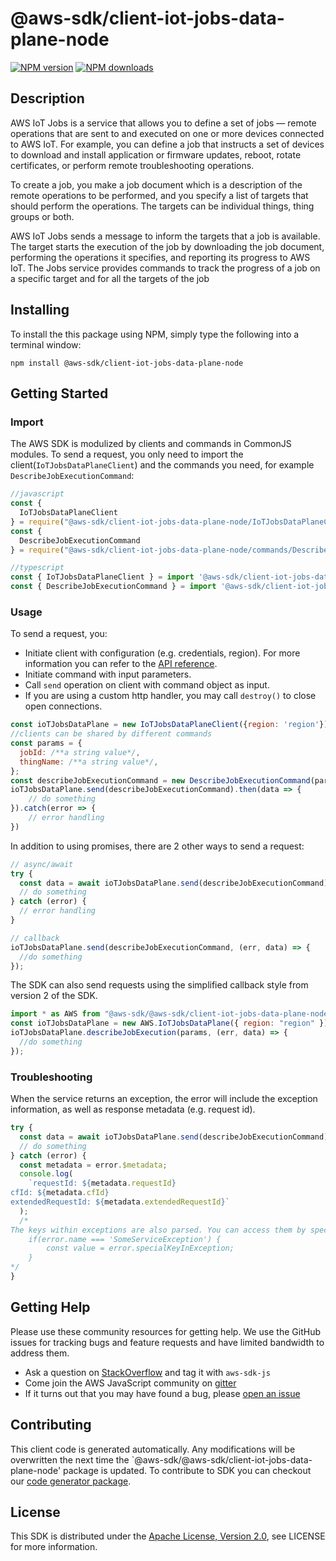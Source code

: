 # @aws-sdk/client-iot-jobs-data-plane-node

[![NPM version](https://img.shields.io/npm/v/@aws-sdk/client-iot-jobs-data-plane-node/preview.svg)](https://www.npmjs.com/package/@aws-sdk/client-iot-jobs-data-plane-node)
[![NPM downloads](https://img.shields.io/npm/dm/@aws-sdk/client-iot-jobs-data-plane-node.svg)](https://www.npmjs.com/package/@aws-sdk/client-iot-jobs-data-plane-node)

## Description

<p>AWS IoT Jobs is a service that allows you to define a set of jobs — remote operations that are sent to and executed on one or more devices connected to AWS IoT. For example, you can define a job that instructs a set of devices to download and install application or firmware updates, reboot, rotate certificates, or perform remote troubleshooting operations.</p> <p> To create a job, you make a job document which is a description of the remote operations to be performed, and you specify a list of targets that should perform the operations. The targets can be individual things, thing groups or both.</p> <p> AWS IoT Jobs sends a message to inform the targets that a job is available. The target starts the execution of the job by downloading the job document, performing the operations it specifies, and reporting its progress to AWS IoT. The Jobs service provides commands to track the progress of a job on a specific target and for all the targets of the job</p>

## Installing

To install the this package using NPM, simply type the following into a terminal window:

```
npm install @aws-sdk/client-iot-jobs-data-plane-node
```

## Getting Started

### Import

The AWS SDK is modulized by clients and commands in CommonJS modules. To send a request, you only need to import the client(`IoTJobsDataPlaneClient`) and the commands you need, for example `DescribeJobExecutionCommand`:

```javascript
//javascript
const {
  IoTJobsDataPlaneClient
} = require("@aws-sdk/client-iot-jobs-data-plane-node/IoTJobsDataPlaneClient");
const {
  DescribeJobExecutionCommand
} = require("@aws-sdk/client-iot-jobs-data-plane-node/commands/DescribeJobExecutionCommand");
```

```javascript
//typescript
const { IoTJobsDataPlaneClient } = import '@aws-sdk/client-iot-jobs-data-plane-node/IoTJobsDataPlaneClient';
const { DescribeJobExecutionCommand } = import '@aws-sdk/client-iot-jobs-data-plane-node/commands/DescribeJobExecutionCommand';
```

### Usage

To send a request, you:

- Initiate client with configuration (e.g. credentials, region). For more information you can refer to the [API reference][].
- Initiate command with input parameters.
- Call `send` operation on client with command object as input.
- If you are using a custom http handler, you may call `destroy()` to close open connections.

```javascript
const ioTJobsDataPlane = new IoTJobsDataPlaneClient({region: 'region'});
//clients can be shared by different commands
const params = {
  jobId: /**a string value*/,
  thingName: /**a string value*/,
};
const describeJobExecutionCommand = new DescribeJobExecutionCommand(params);
ioTJobsDataPlane.send(describeJobExecutionCommand).then(data => {
    // do something
}).catch(error => {
    // error handling
})
```

In addition to using promises, there are 2 other ways to send a request:

```javascript
// async/await
try {
  const data = await ioTJobsDataPlane.send(describeJobExecutionCommand);
  // do something
} catch (error) {
  // error handling
}
```

```javascript
// callback
ioTJobsDataPlane.send(describeJobExecutionCommand, (err, data) => {
  //do something
});
```

The SDK can also send requests using the simplified callback style from version 2 of the SDK.

```javascript
import * as AWS from "@aws-sdk/@aws-sdk/client-iot-jobs-data-plane-node/IoTJobsDataPlane";
const ioTJobsDataPlane = new AWS.IoTJobsDataPlane({ region: "region" });
ioTJobsDataPlane.describeJobExecution(params, (err, data) => {
  //do something
});
```

### Troubleshooting

When the service returns an exception, the error will include the exception information, as well as response metadata (e.g. request id).

```javascript
try {
  const data = await ioTJobsDataPlane.send(describeJobExecutionCommand);
  // do something
} catch (error) {
  const metadata = error.$metadata;
  console.log(
    `requestId: ${metadata.requestId}
cfId: ${metadata.cfId}
extendedRequestId: ${metadata.extendedRequestId}`
  );
  /*
The keys within exceptions are also parsed. You can access them by specifying exception names:
    if(error.name === 'SomeServiceException') {
        const value = error.specialKeyInException;
    }
*/
}
```

## Getting Help

Please use these community resources for getting help. We use the GitHub issues for tracking bugs and feature requests and have limited bandwidth to address them.

- Ask a question on [StackOverflow](https://stackoverflow.com/questions/tagged/aws-sdk-js) and tag it with `aws-sdk-js`
- Come join the AWS JavaScript community on [gitter](https://gitter.im/aws/aws-sdk-js-v3)
- If it turns out that you may have found a bug, please [open an issue](https://github.com/aws/aws-sdk-js-v3/issues)

## Contributing

This client code is generated automatically. Any modifications will be overwritten the next time the `@aws-sdk/@aws-sdk/client-iot-jobs-data-plane-node' package is updated. To contribute to SDK you can checkout our [code generator package][].

## License

This SDK is distributed under the
[Apache License, Version 2.0](http://www.apache.org/licenses/LICENSE-2.0),
see LICENSE for more information.

[code generator package]: https://github.com/aws/aws-sdk-js-v3/tree/master/packages/service-types-generator
[api reference]: https://docs.aws.amazon.com/AWSJavaScriptSDK/latest/
